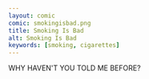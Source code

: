 ```yaml
---
layout: comic
comic: smokingisbad.png
title: Smoking Is Bad
alt: Smoking Is Bad
keywords: [smoking, cigarettes]
---
```


WHY HAVEN'T YOU TOLD ME BEFORE?